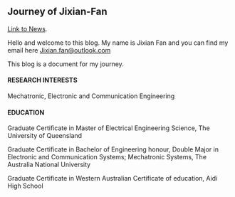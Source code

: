 
## Journey of Jixian-Fan

 [Link to News](https://www.fast.ai).


Hello and welcome to this blog. My name is Jixian Fan and you can find my email here Jixian.fan@outlook.com


This blog is a document for my journey.


#### RESEARCH INTERESTS

Mechatronic, Electronic and Communication Engineering


#### EDUCATION

Graduate Certificate in Master of Electrical Engineering Science, The University of Queensland 

Graduate Certificate in Bachelor of Engineering honour, Double Major in Electronic and Communication Systems; Mechatronic Systems, The Australia National University      	

Graduate Certificate in Western Australian Certificate of education,  Aidi High School
